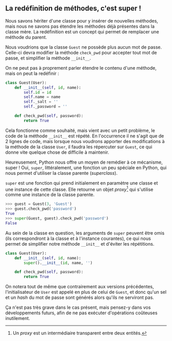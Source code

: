 ## La redéfinition de méthodes, c'est super !

Nous savons hériter d'une classe pour y insérer de nouvelles méthodes, mais nous ne savons pas étendre les méthodes déjà présentes dans la classe mère.
La redéfinition est un concept qui permet de remplacer une méthode du parent.

Nous voudrions que la classe `Guest` ne possède plus aucun mot de passe. Celle-ci devra modifier la méthode `check_pwd` pour accepter tout mot de passe, et simplifier la méthode `__init__`.

On ne peut pas à proprement parler étendre le contenu d'une méthode, mais on peut la redéfinir :

```python
class Guest(User):
    def __init__(self, id, name):
        self.id = id
        self.name = name
        self._salt = ''
        self._password = ''

    def check_pwd(self, password):
        return True
```

Cela fonctionne comme souhaité, mais vient avec un petit problème, le code de la méthode `__init__` est répété.
En l'occurrence il ne s'agit que de 2 lignes de code, mais lorsque nous voudrons apporter des modifications à la méthode de la classe `User`, il faudra les répercuter sur `Guest`, ce qui donne vite quelque chose de difficile à maintenir.

Heureusement, Python nous offre un moyen de remédier à ce mécanisme, super !
Oui, `super`, littéralement, une fonction un peu spéciale en Python, qui nous permet d'utiliser la classe parente (*superclass*).

`super` est une fonction qui prend initialement en paramètre une classe et une instance de cette classe. Elle retourne un objet *proxy*[^proxy] qui s'utilise comme une instance de la classe parente.

[^proxy]: Un *proxy* est un intermédiaire transparent entre deux entités.

```python
>>> guest = Guest(3, 'Guest')
>>> guest.check_pwd('password')
True
>>> super(Guest, guest).check_pwd('password')
False
```

Au sein de la classe en question, les arguments de `super` peuvent être omis (ils correspondront à la classe et à l'instance courantes), ce qui nous permet de simplifier notre méthode `__init__` et d'éviter les répétitions.

```python
class Guest(User):
    def __init__(self, id, name):
        super().__init__(id, name, '')

    def check_pwd(self, password):
        return True
```

On notera tout de même que contrairement aux versions précédentes, l'initialisateur de `User` est appelé en plus de celui de `Guest`, et donc qu'un sel et un *hash* du mot de passe sont générés alors qu'ils ne serviront pas.

Ça n'est pas très grave dans le cas présent, mais pensez-y dans vos développements futurs, afin de ne pas exécuter d'opérations coûteuses inutilement.
